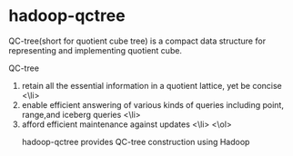 hadoop-qctree
=============
QC-tree(short for quotient cube tree) is a compact data structure for representing and implementing quotient cube. 

QC-tree
<ol>
<li> retain all the essential information in a quotient lattice, yet be concise <\li>
<li> enable efficient answering of various kinds of queries including point, range,and iceberg queries <\li>
<li> afford efficient maintenance against updates <\li>
<\ol>

hadoop-qctree provides QC-tree construction using Hadoop
